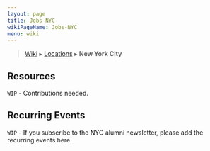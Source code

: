 ```yaml
---
layout: page
title: Jobs NYC
wikiPageName: Jobs-NYC
menu: wiki
---
```


> [Wiki](Home) ▸ [Locations](Jobs-Locations) ▸ **New York City**

## Resources

`WIP` - Contributions needed.

## Recurring Events

`WIP` - If you subscribe to the NYC alumni newsletter, please add the recurring events here
